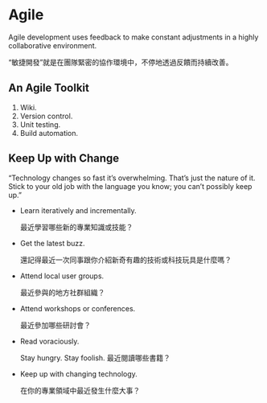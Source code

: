 # Agile

Agile development uses feedback to make constant adjustments in a highly collaborative environment.

“敏捷開發”就是在團隊緊密的協作環境中，不停地透過反饋而持續改善。

## An Agile Toolkit

1. Wiki.
2. Version control.
3. Unit testing.
4. Build automation.

## Keep Up with Change

“Technology changes so fast it’s overwhelming. That’s just the nature of it. Stick to your old job with the language you know; you can’t possibly keep up.”

* Learn iteratively and incrementally.

  最近學習哪些新的專業知識或技能？

* Get the latest buzz.

  還記得最近一次同事跟你介紹新奇有趣的技術或科技玩具是什麼嗎？

* Attend local user groups.

  最近參與的地方社群組織？

* Attend workshops or conferences.

  最近參加哪些研討會？

* Read voraciously.

  Stay hungry. Stay foolish. 最近閱讀哪些書籍？

* Keep up with changing technology.

  在你的專業領域中最近發生什麼大事？

  
